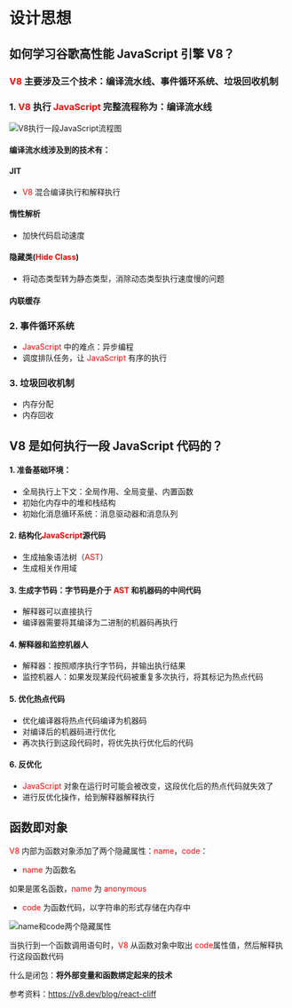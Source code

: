 # 设计思想

## 如何学习谷歌高性能 JavaScript 引擎 V8？

### <span style='color:red'>V8</span> 主要涉及三个技术：编译流水线、事件循环系统、垃圾回收机制

### 1. <span style='color:red'>V8</span> 执行 <span style='color:red'>JavaScript</span> 完整流程称为：<span style='font-weight:bold'>编译流水线</span>

<img src="/img/v8/V8执行一段JavaScript流程图.webp" alt="V8执行一段JavaScript流程图"  />

#### 编译流水线涉及到的技术有：

#### JIT

- <span style='color:red'>V8</span> 混合编译执行和解释执行

#### 惰性解析

- 加快代码启动速度

#### 隐藏类(<span style='color:red'>Hide Class</span>)

- 将动态类型转为静态类型，消除动态类型执行速度慢的问题

#### 内联缓存

### 2. 事件循环系统

- <span style='color:red'>JavaScript</span> 中的难点：异步编程
- 调度排队任务，让 <span style='color:red'>JavaScript</span> 有序的执行

### 3. 垃圾回收机制

- 内存分配
- 内存回收

## V8 是如何执行一段 JavaScript 代码的？

#### 1. 准备基础环境：

- 全局执行上下文：全局作用、全局变量、内置函数
- 初始化内存中的堆和栈结构
- 初始化消息循环系统：消息驱动器和消息队列

#### 2. 结构化<span style='color:red'>JavaScript</span>源代码

- 生成抽象语法树（<span style='color:red'>AST</span>）
- 生成相关作用域

#### 3. 生成字节码：字节码是介于 <span style='color:red'>AST</span> 和机器码的中间代码

- 解释器可以直接执行
- 编译器需要将其编译为二进制的机器码再执行

#### 4. 解释器和监控机器人

- 解释器：按照顺序执行字节码，并输出执行结果
- 监控机器人：如果发现某段代码被重复多次执行，将其标记为热点代码

#### 5. 优化热点代码

- 优化编译器将热点代码编译为机器码
- 对编译后的机器码进行优化
- 再次执行到这段代码时，将优先执行优化后的代码

#### 6. 反优化

- <span style='color:red'>JavaScript</span> 对象在运行时可能会被改变，这段优化后的热点代码就失效了
- 进行反优化操作，给到解释器解释执行

## 函数即对象

<span style='color:red'>V8</span> 内部为函数对象添加了两个隐藏属性：<span style='color:red'>name</span>，<span style='color:red'>code</span>：

- <span style='color:red'>name</span> 为函数名

如果是匿名函数，<span style='color:red'>name</span> 为 <span style='color:red'>anonymous</span>

- <span style='color:red'>code</span> 为函数代码，以字符串的形式存储在内存中

<img src="/img/v8/name和code两个隐藏属性.webp" alt="name和code两个隐藏属性"  />

当执行到一个函数调用语句时，<span style='color:red'>V8</span> 从函数对象中取出 <span style='color:red'>code</span>属性值，然后解释执行这段函数代码

什么是闭包：<span style='font-weight:bold'>将外部变量和函数绑定起来的技术</span>

参考资料：https://v8.dev/blog/react-cliff